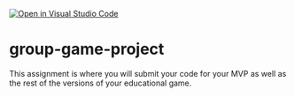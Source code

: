 [![Open in Visual Studio Code](https://classroom.github.com/assets/open-in-vscode-c66648af7eb3fe8bc4f294546bfd86ef473780cde1dea487d3c4ff354943c9ae.svg)](https://classroom.github.com/online_ide?assignment_repo_id=10563170&assignment_repo_type=AssignmentRepo)
# group-game-project

This assignment is where you will submit your code for your MVP as well as the rest of the versions of your educational game.
